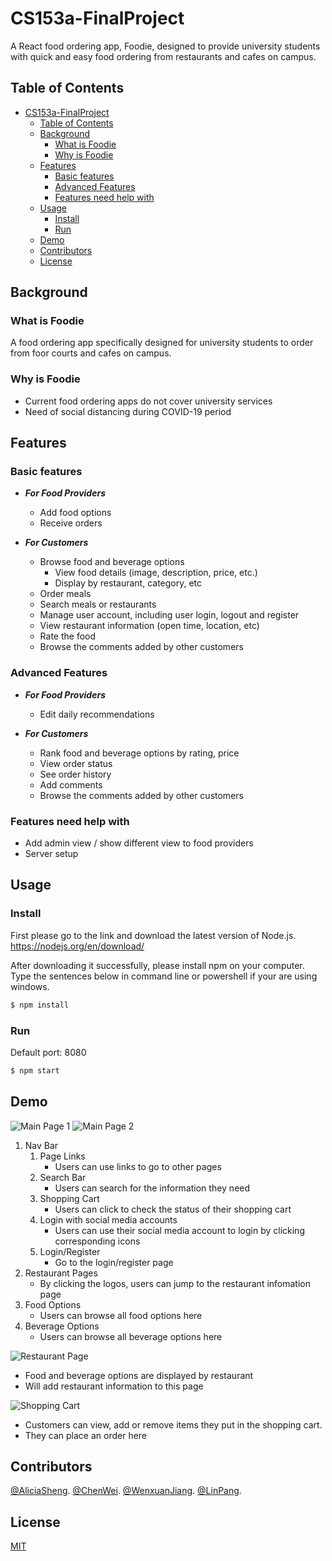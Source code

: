 # CS153a-FinalProject

A React food ordering app, Foodie, designed to provide university students with quick and easy food ordering from restaurants and cafes on campus.

## Table of Contents

- [CS153a-FinalProject](#cs153a-finalproject)
  - [Table of Contents](#table-of-contents)
  - [Background](#background)
    - [What is Foodie](#what-is-foodie)
    - [Why is Foodie](#why-is-foodie)
  - [Features](#features)
    - [Basic features](#basic-features)
    - [Advanced Features](#advanced-features)
    - [Features need help with](#features-need-help-with)
  - [Usage](#usage)
    - [Install](#install)
    - [Run](#run)
  - [Demo](#demo)
  - [Contributors](#contributors)
  - [License](#license)

## Background

### What is Foodie

A food ordering app specifically designed for university students to order from foor courts and cafes on campus.

### Why is Foodie

- Current food ordering apps do not cover university services
- Need of social distancing during COVID-19 period

## Features

### Basic features

- ***For Food Providers***

  - Add food options
  - Receive orders
  
- ***For Customers***

  - Browse food and beverage options
    - View food details (image, description, price, etc.)
    - Display by restaurant, category, etc
  - Order meals
  - Search meals or restaurants
  - Manage user account, including user login, logout and register
  - View restaurant information (open time, location, etc)
  - Rate the food
  - Browse the comments added by other customers

### Advanced Features 

- ***For Food Providers***

  - Edit daily recommendations
  
- ***For Customers***

  - Rank food and beverage options by rating, price
  - View order status
  - See order history
  - Add comments
  - Browse the comments added by other customers

### Features need help with

- Add admin view / show different view to food providers
- Server setup

## Usage

### Install

First please go to the link and download the latest version of Node.js.
https://nodejs.org/en/download/

After downloading it successfully, please install npm on your computer.
Type the sentences below in command line or powershell if your are using windows.

```sh
$ npm install
```

### Run

Default port: 8080

```sh
$ npm start
```

## Demo

![Main Page 1](https://github.com/Alicia-Sheng/CS153a-FinalProject/blob/master/media/screeshot/screenshot1.png)
![Main Page 2](https://github.com/Alicia-Sheng/CS153a-FinalProject/blob/master/media/screeshot/screenshot2.png)
1.  Nav Bar
    1.  Page Links
        * Users can use links to go to other pages
    2.  Search Bar
        * Users can search for the information they need
    3.  Shopping Cart
        * Users can click to check the status of their shopping cart
    4.  Login with social media accounts
        * Users can use their social media account to login by clicking corresponding icons
    5.  Login/Register
        * Go to the login/register page
2.  Restaurant Pages
    * By clicking the logos, users can jump to the restaurant infomation page
3.  Food Options
    * Users can browse all food options here
4.  Beverage Options
    * Users can browse all beverage options here

![Restaurant Page](https://github.com/Alicia-Sheng/CS153a-FinalProject/blob/master/media/screeshot/screenshot3.png)

  * Food and beverage options are displayed by restaurant
  * Will add restaurant information to this page

![Shopping Cart](https://github.com/Alicia-Sheng/CS153a-FinalProject/blob/master/media/screeshot/screenshot4.png)

  * Customers can view, add or remove items they put in the shopping cart.
  * They can place an order here

## Contributors

[@AliciaSheng](https://github.com/Alicia-Sheng).
[@ChenWei](https://github.com/MRSA-J).
[@WenxuanJiang](https://github.com/wenxuanjiang93).
[@LinPang](https://github.com/L-Pang).

## License

[MIT](LICENSE)

